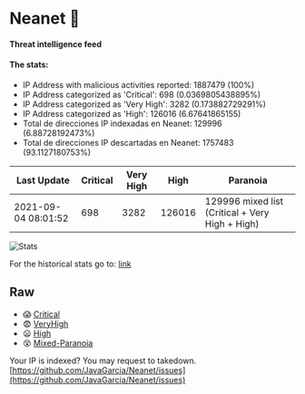 # Neanet :hocho:
#### Threat intelligence feed
#### The stats:

- IP Address with malicious activities reported: 1887479 (100%)
- IP Address categorized as 'Critical':  698 (0.0369805438895%)
- IP Address categorized as 'Very High':  3282 (0.173882729291%)
- IP Address categorized as 'High':  126016 (6.67641865155)
- Total de direcciones IP indexadas en Neanet:  129996 (6.88728192473%)
- Total de direcciones IP descartadas en Neanet:  1757483 (93.1127180753%)

| Last Update | Critical | Very High | High | Paranoia |
| --- | --- | --- | --- | --- |
| 2021-09-04 08:01:52 | 698 | 3282 | 126016 | 129996 mixed list (Critical + Very High + High)|

![Stats](https://docs.google.com/spreadsheets/d/e/2PACX-1vSnaNMIXVabIpDJjufMlzH7poXnshF3mgd8Is1g9ytUEzVsP5my4Trn8f-xkoLLQ38xpL3HtmUexLo6/pubchart?oid=501124687&format=image)

For the historical stats go to: [link](/stats.csv)
## Raw
- :scream: [Critical](https://raw.githubusercontent.com/JavaGarcia/Neanet/master/blacklists/neanet_critical.txt)
- :fearful: [VeryHigh](https://raw.githubusercontent.com/JavaGarcia/Neanet/master/blacklists/neanet_veryHigh.txtt)
- :frowning: [High](https://raw.githubusercontent.com/JavaGarcia/Neanet/master/blacklists/neanet_high.txt)
- :dizzy_face: [Mixed-Paranoia](https://raw.githubusercontent.com/JavaGarcia/Neanet/master/blacklists/neanet_all.txt)


Your IP is indexed? You may request to takedown. [https://github.com/JavaGarcia/Neanet/issues](https://github.com/JavaGarcia/Neanet/issues)













































































































































































































































































































































































































































































































































































































































































































































































































































































































































































































































































































































































































































































































































































































































































































































































































































































































































































































































































































































































































































































































































































































































































































































































































































































































































































































































































































































































































































































































































































































































































































































































































































































































































































































































































































































































































































































































































































































































































































































































































































































































































































































































































































































































































































































































































































































































































































































































































































































































































































































































































































































































































































































































































































































































































































































































































































































































































































































































































































































































































































































































































































































































































































































































































































































































































































































































































































































































































































































































































































































































































































































































































































































































































































































































































































































































































































































































































































































































































































































































































































































































































































































































































































































































































































































































































































































































































































